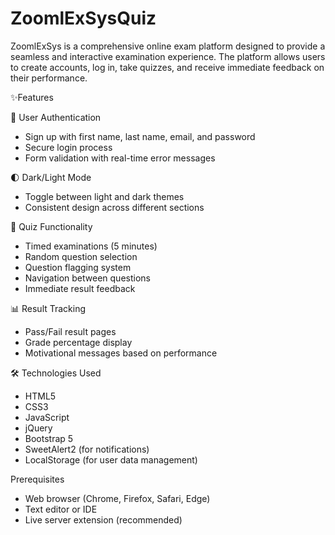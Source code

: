 # ZoomlExSysQuiz
ZoomlExSys is a comprehensive online exam platform designed to provide a seamless and interactive examination experience. The platform allows users to create accounts, log in, take quizzes, and receive immediate feedback on their performance.

✨Features

🔐 User Authentication
  - Sign up with first name, last name, email, and password
  - Secure login process
  - Form validation with real-time error messages

  🌓 Dark/Light Mode
  - Toggle between light and dark themes
  - Consistent design across different sections

  📝 Quiz Functionality
  - Timed examinations (5 minutes)
  - Random question selection
  - Question flagging system
  - Navigation between questions
  - Immediate result feedback

  📊 Result Tracking
  - Pass/Fail result pages
  - Grade percentage display
  - Motivational messages based on performance

 🛠 Technologies Used

- HTML5
- CSS3
- JavaScript
- jQuery
- Bootstrap 5
- SweetAlert2 (for notifications)
- LocalStorage (for user data management)

Prerequisites

- Web browser (Chrome, Firefox, Safari, Edge)
- Text editor or IDE
- Live server extension (recommended)
